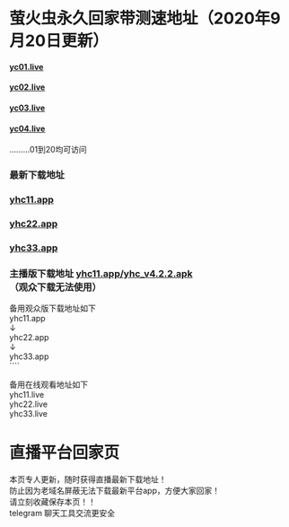 # 萤火虫永久回家带测速地址（2020年9月20日更新）
#### [yc01.live](https://www.yc01.live)
#### [yc02.live](https://www.yc02.live)
#### [yc03.live](https://www.yc03.live)
#### [yc04.live](https://www.yc04.live)
.........01到20均可访问
### 最新下载地址
### [yhc11.app](https://www.yhc11.app)
### [yhc22.app](https://www.yhc22.app)
### [yhc33.app](https://www.yhc33.app)
### 主播版下载地址 [yhc11.app/yhc_v4.2.2.apk](https://www.yhc11.app/yhc_v4.2.2.apk)<br>（观众下载无法使用）
备用观众版下载地址如下<br>
yhc11.app<br>↓  
yhc22.app<br>↓  
yhc33.app<br>````  

备用在线观看地址如下<br>
yhc11.live<br>
yhc22.live<br>
yhc33.live<br>

# 直播平台回家页
本页专人更新，随时获得直播最新下载地址！<br>
防止因为老域名屏蔽无法下载最新平台app，方便大家回家！<br>
请立刻收藏保存本页！！<br>
telegram 聊天工具交流更安全

